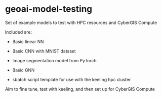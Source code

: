 # geoai-model-testing
Set of example models to test with HPC resources and CyberGIS Compute

Included are:
- Basic linear NN
- Basic CNN with MNIST dataset
- Image segmentation model from PyTorch
- Basic GNN

- sbatch script template for use with the keeling hpc cluster

Aim to fine tune, test with keeling, and then set up for CyberGIS Compute
